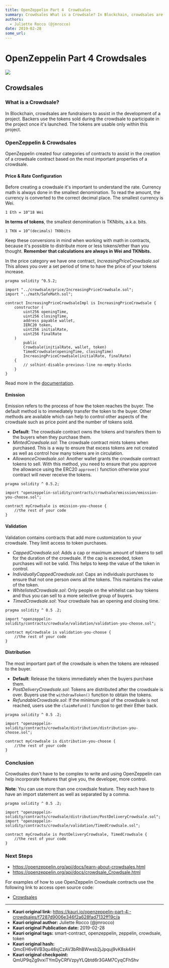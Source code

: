 ```yaml
---
title: OpenZeppelin Part 4  Crowdsales
summary: Crowdsales What is a Crowdsale? In Blockchain, crowdsales are fundraisers to assist in the development of a project. Backers use the tokens sold during the crowdsale to participate in the project once its launched. The tokens are usable only within this project. OpenZeppelin & Crowdsales OpenZeppelin created four categories of contracts to assist in the creation of a crowdsale contract based on the most important properties of a crowdsale. Price & Rate Configuration Before creating a crowdsale i
authors:
  - Juliette Rocco (@jmrocco)
date: 2019-02-28
some_url: 
---
```


# OpenZeppelin Part 4  Crowdsales

![](https://ipfs.infura.io/ipfs/QmXpNnBRArmx3E36X5niZXricpaMk4QHX9GnJaeP8VCbZG)


## Crowdsales

### What is a Crowdsale?

In Blockchain, crowdsales are fundraisers to assist in the development of a project. Backers use the tokens sold during the crowdsale to participate in the project once it's launched. The tokens are usable only within this project.

### OpenZeppelin & Crowdsales

OpenZeppelin created four categories of contracts to assist in the creation of a crowdsale contract based on the most important properties of a crowdsale.

#### Price & Rate Configuration

Before creating a crowdsale it's important to understand the rate. Currency math is always done in the smallest denomination. To read the amount, the currency is converted to the correct decimal place. The smallest currency is Wei.

    1 Eth = 10^18 Wei

**In terms of tokens**, the smallest denomination is TKNbits, a.k.a. bits.

    1 TKN = 10^(decimals) TKNbits

Keep these conversions in mind when working with math in contracts, because it's possible to distribute more or less tokens/ether than you thought. **Remember that calculations are always in Wei and TKNbits.**

In the price category we have one contract, _IncreasingPriceCrowdsale.sol_ This allows you over a set period of time to have the price of your tokens increase.

```
pragma solidity ^0.5.2;

import "../crowdsale/price/IncreasingPriceCrowdsale.sol";
import "../math/SafeMath.sol";

contract IncreasingPriceCrowdsaleImpl is IncreasingPriceCrowdsale {
    constructor (
        uint256 openingTime,
        uint256 closingTime,
        address payable wallet,
        IERC20 token,
        uint256 initialRate,
        uint256 finalRate
    )
        public
        Crowdsale(initialRate, wallet, token)
        TimedCrowdsale(openingTime, closingTime)
        IncreasingPriceCrowdsale(initialRate, finalRate)
    {
        // solhint-disable-previous-line no-empty-blocks
    }
}
```

Read more in the [documentation](https://github.com/OpenZeppelin/openzeppelin-solidity/blob/master/contracts/mocks/IncreasingPriceCrowdsaleImpl.sol).

#### Emission

Emission refers to the process of how the token reaches the buyer. The default method is to immediately transfer the token to the buyer. Other methods are available which can help to control other aspects of the crowdsale such as price point and the number of tokens sold.

- **Default**: The crowdsale contract owns the tokens and transfers them to the buyers when they purchase them.
- _MintedCrowdsale.sol_: The crowdsale contract mints tokens when purchased. This is a way to ensure that excess tokens are not created as well as control how many tokens are in circulation.
- _AllowanceCrowdsale.sol_: Another wallet grants the crowdsale contract tokens to sell. With this method, you need to ensure that you approve the allowance using the ERC20 `approve()` function otherwise your contract will never receive the tokens.

```
pragma solidity ^ 0.5.2;

import "openzeppelin-solidity/contracts/crowdsale/emission/emission-you-choose.sol";

contract myCrowdsale is emission-you-choose {
    //the rest of your code
}
```

#### Validation

Validation contains contracts that add more customization to your crowdsale. They limit access to token purchases.

- _CappedCrowdsale.sol_: Adds a cap or maximum amount of tokens to sell for the duration of the crowdsale. If the cap is exceeded, token purchases will not be valid. This helps to keep the value of the token in control.
- _IndividuallyCappedCrowdsale.sol_: Caps an individuals purchases to ensure that not one person owns all the tokens. This maintains the value of the token.
- _WhitelistedCrowdsale.sol_: Only people on the whitelist can buy tokens and thus you can sell to a more selective group of buyers.
- _TimedCrowdsale.sol_: Your crowdsale has an opening and closing time.

```
pragma solidity ^ 0.5 .2;

import "openzeppelin-solidity/contracts/crowdsale/validation/validation-you-choose.sol";

contract myCrowdsale is validation-you-choose {
    //the rest of your code
}
```

#### Distribution

The most important part of the crowdsale is when the tokens are released to the buyer.

- **Default**: Release the tokens immediately when the buyers purchase them.
- _PostDeliveryCrowdsale.sol_: Tokens are distributed after the crowdsale is over. Buyers use the `withdrawToken()` function to obtain the tokens.
- _RefundableCrowdsale.sol_: If the minimum goal of the crowdsale is not reached, users use the `claimRefund()` function to get their Ether back.

```
pragma solidity ^ 0.5 .2;

import "openzeppelin-solidity/contracts/crowdsale/distribution/distribution-you-choose.sol";

contract myCrowdsale is distribution-you-choose {
    //the rest of your code
}
```

### Conclusion

Crowdsales don't have to be complex to write and using OpenZeppelin can help incorporate features that give you, the developer, more control.

**Note**: You can use more than one crowdsale feature. They each have to have an import statement as well as separated by a comma.

```
pragma solidity ^ 0.5 .2;

import "openzeppelin-solidity/contracts/crowdsale/distribution/PostDeliveryCrowdsale.sol";
import "openzeppelin-solidity/contracts/crowdsale/validation/TimedCrowdsale.sol";

contract myCrowdsale is PostDeliveryCrowdsale, TimedCrowdsale {
    //the rest of your code
}
```

### Next Steps

- <https://openzeppelin.org/api/docs/learn-about-crowdsales.html>
- <https://openzeppelin.org/api/docs/crowdsale_Crowdsale.html>

For examples of how to use OpenZeppelin Crowdsale contracts use the following link to access open source code:

- [Crowdsales](https://github.com/search?q=import+%22openzeppelin-solidity%2Fcontracts%2Fcrowdsale&type=Code)


---

- **Kauri original link:** https://kauri.io/openzeppelin-part-4:-crowdsales/f7287d9006e346f2a628fad7132ff19c/a
- **Kauri original author:** Juliette Rocco (@jmrocco)
- **Kauri original Publication date:** 2019-02-28
- **Kauri original tags:** smart-contract, openzeppelin, zeppelin, crowdsale, token
- **Kauri original hash:** QmcEH6v6VB3qu48sjCzAV3bRhBWwsb2jJpquj9vK8sk4iH
- **Kauri original checkpoint:** QmUP9qZg9vxiTYmDyCRfVzpyYLQbtd6r3GAM7CyqCFhShv



